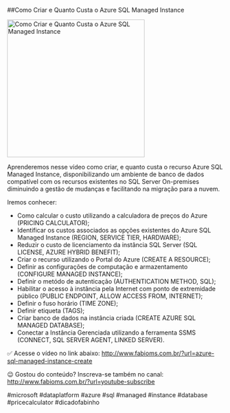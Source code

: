 ##Como Criar e Quanto Custa o Azure SQL Managed Instance

<img src="https://fabioms.com.br//uploads/youtube/cqVb3H-nNQ4.png" alt="Como Criar e Quanto Custa o Azure SQL Managed Instance" title="Azure SQL (Database, Pools, Serverless, Hyperscale, Managed Instance, Virtual Machines)" width="320"/>

Aprenderemos nesse vídeo como criar, e quanto custa o recurso Azure SQL Managed Instance, disponibilizando um ambiente de banco de dados compatível com os recursos existentes no SQL Server On-premises diminuindo a gestão de mudanças e facilitando na migração para a nuvem.

Iremos conhecer: 
- Como calcular o custo utilizando a calculadora de preços do Azure (PRICING CALCULATOR);
- Identificar os custos associados as opções existentes do Azure SQL Managed Instance (REGION, SERVICE TIER, HARDWARE);
- Reduzir o custo de licenciamento da instância SQL Server (SQL LICENSE, AZURE HYBRID BENEFIT);
- Criar o recurso utilizando o Portal do Azure (CREATE A RESOURCE);
- Definir as configurações de computação e armazentamento (CONFIGURE MANAGED INSTANCE);
- Definir o metódo de autenticação  (AUTHENTICATION METHOD, SQL);
- Habilitar o acesso à instância pela Internet com ponto de extremidade público (PUBLIC ENDPOINT, ALLOW ACCESS FROM, INTERNET);
- Definir o fuso horário (TIME ZONE);
- Definir etiqueta (TAGS);
- Criar banco de dados na instância criada (CREATE AZURE SQL MANAGED DATABASE);
- Conectar a Instância Gerenciada utilizando a ferramenta SSMS (CONNECT, SQL SERVER AGENT, LINKED SERVER).

✅ Acesse o vídeo no link abaixo:
http://www.fabioms.com.br/?url=azure-sql-managed-instance-create

😉 Gostou do conteúdo? Inscreva-se também no canal:
http://www.fabioms.com.br/?url=youtube-subscribe

#microsoft #dataplatform #azure #sql #managed #instance #database #pricecalculator #dicadofabinho